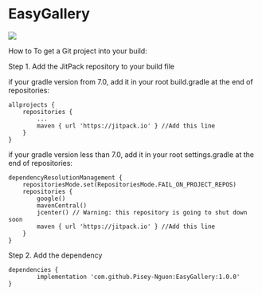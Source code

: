 # EasyGallery
[![](https://jitpack.io/v/Pisey-Nguon/EasyGallery.svg)](https://jitpack.io/#Pisey-Nguon/EasyGallery)

How to
To get a Git project into your build:

Step 1. Add the JitPack repository to your build file

if your gradle version from 7.0, add it in your root build.gradle at the end of repositories:

	allprojects {
		repositories {
			...
			maven { url 'https://jitpack.io' } //Add this line
		}
	}
  
if your gradle version less than 7.0, add it in your root settings.gradle at the end of repositories:

    dependencyResolutionManagement {
	    repositoriesMode.set(RepositoriesMode.FAIL_ON_PROJECT_REPOS)
	    repositories {
	        google()
	        mavenCentral()
	        jcenter() // Warning: this repository is going to shut down soon
	        maven { url 'https://jitpack.io' } //Add this line
	    }
    }

Step 2. Add the dependency

	dependencies {
	        implementation 'com.github.Pisey-Nguon:EasyGallery:1.0.0'
	}
